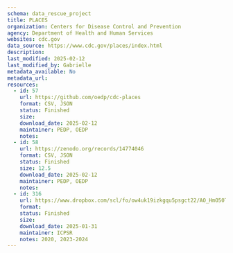 ```yaml
---
schema: data_rescue_project 
title: PLACES
organization: Centers for Disease Control and Prevention
agency: Department of Health and Human Services
websites: cdc.gov
data_source: https://www.cdc.gov/places/index.html
description: 
last_modified: 2025-02-12
last_modified_by: Gabrielle
metadata_available: No
metadata_url: 
resources:
  - id: 57
    url: https://github.com/oedp/cdc-places
    format: CSV, JSON
    status: Finished
    size: 
    download_date: 2025-02-12
    maintainer: PEDP, OEDP
    notes: 
  - id: 58
    url: https://zenodo.org/records/14774046
    format: CSV, JSON
    status: Finished
    size: 12.5
    download_date: 2025-02-12
    maintainer: PEDP, OEDP
    notes: 
  - id: 316
    url: https://www.dropbox.com/scl/fo/ow4uk19izkgqu5psgct22/AO_HmO50TEAz50SYe3BMYFs?rlkey=3m9ey4wichxfy07e3w7g17c5p&dl=0
    format: 
    status: Finished
    size: 
    download_date: 2025-01-31
    maintainer: ICPSR
    notes: 2020, 2023-2024
---
```

